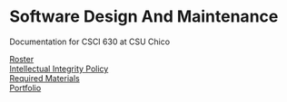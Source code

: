 # Software Design And Maintenance
Documentation for CSCI 630 at CSU Chico

[Roster](roster.md) <br>
[Intellectual Integrity Policy](Integrity_Policy.md) <br>
[Required Materials](requiredMaterials.md)<br>
[Portfolio](portfolio/README.md)<br>
